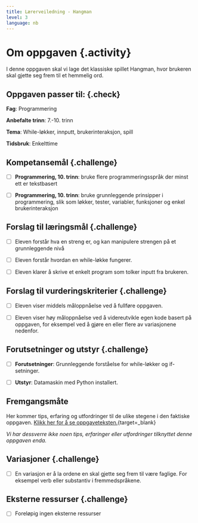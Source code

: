 ```yaml
---
title: Lærerveiledning - Hangman
level: 3
language: nb
---
```



# Om oppgaven {.activity}

I denne oppgaven skal vi lage det klassiske spillet Hangman, hvor brukeren skal
gjette seg frem til et hemmelig ord.

## Oppgaven passer til: {.check}

 __Fag__: Programmering

 __Anbefalte trinn__: 7.-10. trinn

 __Tema__: While-løkker, innputt, brukerinteraksjon, spill

 __Tidsbruk__: Enkelttime

## Kompetansemål {.challenge}

- [ ] __Programmering, 10. trinn__: bruke flere programmeringsspråk der minst
      ett er tekstbasert

- [ ] __Programmering, 10. trinn__: bruke grunnleggende prinsipper i
      programmering, slik som løkker, tester, variabler, funksjoner og enkel
      brukerinteraksjon

## Forslag til læringsmål {.challenge}

- [ ] Eleven forstår hva en streng er, og kan manipulere strengen på et
      grunnleggende nivå

- [ ] Eleven forstår hvordan en while-løkke fungerer.

- [ ] Eleven klarer å skrive et enkelt program som tolker inputt fra brukeren.

## Forslag til vurderingskriterier {.challenge}

- [ ] Eleven viser middels måloppnåelse ved å fullføre oppgaven.

- [ ] Eleven viser høy måloppnåelse ved å videreutvikle egen kode basert på
      oppgaven, for eksempel ved å gjøre en eller flere av variasjonene
      nedenfor.

## Forutsetninger og utstyr {.challenge}

- [ ] __Forutsetninger__: Grunnleggende forståelse for while-løkker og
       if-setninger.

- [ ] __Utstyr__: Datamaskin med Python installert.

## Fremgangsmåte

 Her kommer tips, erfaring og utfordringer til de ulike stegene i den faktiske
 oppgaven. [Klikk her for å se
 oppgaveteksten.](../hangman/hangman.html){target=_blank}

_Vi har dessverre ikke noen tips, erfaringer eller utfordringer tilknyttet denne
oppgaven enda._

## Variasjoner {.challenge}

- [ ] En variasjon er å la ordene en skal gjette seg frem til være faglige. For
      eksempel verb eller substantiv i fremmedspråkene.

## Eksterne ressurser {.challenge}

- [ ] Foreløpig ingen eksterne ressurser


